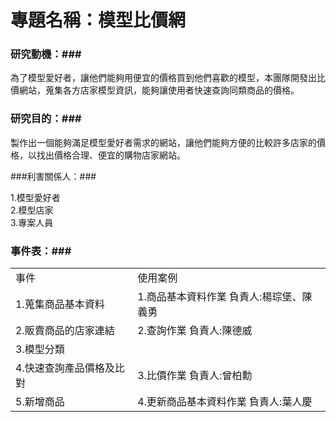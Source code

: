 # 專題名稱：模型比價網 #
### 研究動機：###

為了模型愛好者，讓他們能夠用便宜的價格買到他們喜歡的模型，本團隊開發出比價網站，蒐集各方店家模型資訊，能夠讓使用者快速查詢同類商品的價格。

### 研究目的：###

製作出一個能夠滿足模型愛好者需求的網站，讓他們能夠方便的比較許多店家的價格，以找出價格合理、便宜的購物店家網站。


###利害關係人：###

1.模型愛好者<br>
2.模型店家<br>
3.專案人員<br>





### 事件表：###
<table>
	<tr>
		<td>
		事件
		</td>
		<td>
		使用案例
		</td>		
	</tr>
	<tr>
		<td>
		1.蒐集商品基本資料
		</td>
		<td>
		1.商品基本資料作業 負責人:楊琮堡、陳義勇
		</td>		
	</tr>
	<tr>
		<td>
		2.販賣商品的店家連結
		</td>
		<td>
		2.查詢作業 負責人:陳德威
		</td>		
	</tr>
	<tr>
		<td>
		3.模型分類
		</td>
		<td>
		</td>		
	</tr>
	<tr>
		<td>
		4.快速查詢產品價格及比對
		</td>
		<td>
		3.比價作業 負責人:曾柏勳
		</td>		
	</tr>
	<tr>
		<td>
		5.新增商品
		</td>
		<td>
		4.更新商品基本資料作業 負責人:葉人慶
		</td>		
	</tr>
</table>
